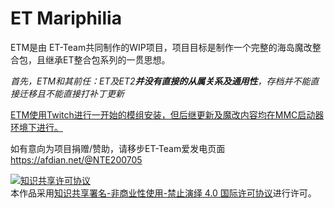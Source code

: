 # ET Mariphilia

ETM是由 ET-Team共同制作的WIP项目，项目目标是制作一个完整的海岛魔改整合包，且继承ET整合包系列的一贯思想。

*首先，ETM和其前任：ET及ET2**并没有直接的从属关系及通用性**，存档并不能直接迁移且不能直接打补丁更新*

<u>ETM使用Twitch进行一开始的模组安装，但后继更新及魔改内容均在MMC启动器环境下进行。</u>

如有意向为项目捐赠/赞助，请移步ET-Team爱发电页面 https://afdian.net/@NTE200705

<a rel="license" href="http://creativecommons.org/licenses/by-nc-nd/4.0/"><img alt="知识共享许可协议" style="border-width:0" src="https://i.creativecommons.org/l/by-nc-nd/4.0/88x31.png" /></a><br />本作品采用<a rel="license" href="http://creativecommons.org/licenses/by-nc-nd/4.0/">知识共享署名-非商业性使用-禁止演绎 4.0 国际许可协议</a>进行许可。
